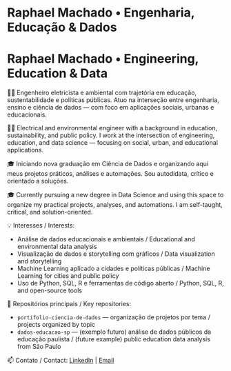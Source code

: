 # Raphael Machado • Engenharia, Educação & Dados
# Raphael Machado • Engineering, Education & Data

👨‍🏫 Engenheiro eletricista e ambiental com trajetória em educação, sustentabilidade e políticas públicas. Atuo na interseção entre engenharia, ensino e ciência de dados — com foco em aplicações sociais, urbanas e educacionais.

👨‍🏫 Electrical and environmental engineer with a background in education, sustainability, and public policy. I work at the intersection of engineering, education, and data science — focusing on social, urban, and educational applications.

🎓 Iniciando nova graduação em Ciência de Dados e organizando aqui meus projetos práticos, análises e automações. Sou autodidata, crítico e orientado a soluções.

🎓 Currently pursuing a new degree in Data Science and using this space to organize my practical projects, analyses, and automations. I am self-taught, critical, and solution-oriented.

💡 Interesses / Interests:
- Análise de dados educacionais e ambientais / Educational and environmental data analysis
- Visualização de dados e storytelling com gráficos / Data visualization and storytelling
- Machine Learning aplicado a cidades e políticas públicas / Machine Learning for cities and public policy
- Uso de Python, SQL, R e ferramentas de código aberto / Python, SQL, R, and open-source tools

📁 Repositórios principais / Key repositories:
- `portifolio-ciencia-de-dados` — organização de projetos por tema / projects organized by topic
- `dados-educacao-sp` — (exemplo futuro) análise de dados públicos da educação paulista / (future example) public education data analysis from São Paulo

📫 Contato / Contact: [LinkedIn](https://www.linkedin.com/in/engraphaelmachado) | [Email](mailto:raphaelmachado.saocarlos@gmail.com)
